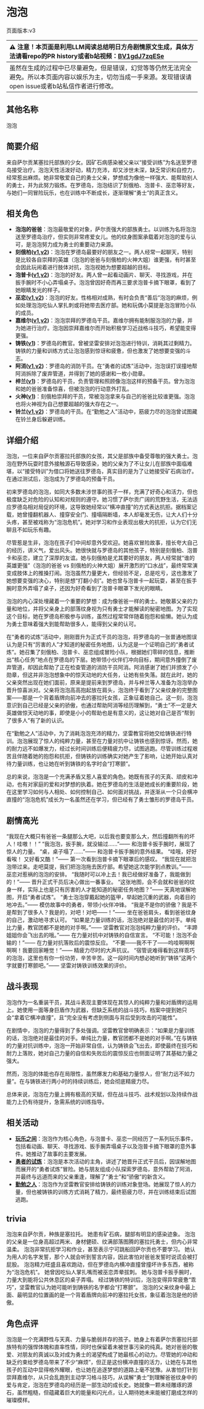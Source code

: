 # 泡泡
页面版本:v3
 

| :warning: 注意！本页面是利用LLM阅读总结明日方舟剧情原文生成，具体方法请看repo的PR history或者b站视频：[BV1gdJ7zqESe](https://www.bilibili.com/video/BV1gdJ7zqESe/)         |
|:----------------------------|
| 虽然在生成的过程中已尽量避免，但是错误，幻觉等等仍然无法完全避免。所以本页面内容以娱乐为主，切勿当成一手来源。发现错误请open issue或者b站私信作者进行修改。|



## 其他名称
泡泡
## 简要介绍
来自萨尔贡某塞拉托部族的少女。因矿石病感染被父亲以“接受训练”为名送至罗德岛接受治疗。泡泡天性活泼好动，精力充沛，却又涉世未深，缺乏常识和自控力，经常惹出麻烦。她非常敬爱自己的勇士父亲，梦想成为像他一样强大、能帮助别人的勇士，并为此努力锻炼。在罗德岛，泡泡结识了刻俄柏、泡普卡、巫恋等好友，与她们一同冒险玩乐，也在训练中不断成长，逐渐理解“勇士”的真正含义。
## 相关角色
-   **泡泡的爸爸**：泡泡最敬爱的对象，萨尔贡强大的部族勇士。以训练为名将泡泡送至罗德岛治疗，但实则非常疼爱女儿。他的纹身图案承载着对泡泡的爱与认可，是泡泡努力成为勇士的重要动力来源。
-   **刻俄柏([v1](../chars/char_2013_cerber.md),[v2](char_2013_cerber.md))**：泡泡在罗德岛最要好的朋友之一。两人经常一起聊天，特别是比较各自崇拜的英雄（泡泡的爸爸与刻俄柏的火神大姐）谁更强，有时甚至会因此玩闹着进行肢体对抗，泡泡视她为想要超越的目标。
-   **泡普卡([v1](../chars/char_281_popka.md),[v2](char_281_popka.md))**：泡泡的好友。两人曾一起看动画片、聊天、寻找游戏，并在扳手腕时不小心弄塌桌子。泡泡曾因好奇而再三要求泡普卡摘下眼罩，看到了她眼睛发光的样子。
-   **巫恋([v1](../chars/char_254_vodfox.md),[v2](char_254_vodfox.md))**：泡泡的好友。性格相对成熟，有时会负责“善后”泡泡的麻烦，例如处理泡泡吃仙人掌扎刺或将她带去医疗部。她和玩偶小莫提是泡泡冒险小队的成员。
-   **嘉维尔([v1](../chars/char_187_ccheal.md),[v2](char_187_ccheal.md))**：泡泡崇拜的罗德岛干员。嘉维尔拥有能制服泡泡的力量，并为她进行治疗。泡泡因崇拜嘉维尔而开始积极学习近战格斗技巧，希望能变得更强。
-   **铸铁([v1](../chars/char_333_sidero.md))**：罗德岛的教官。曾被坚雷安排对泡泡进行特训，消耗其过剩精力。铸铁的力量和训练方式让泡泡感到惊讶和疲惫，但也激发了她想要变强的斗志。
-   **阿消([v1](../chars/char_277_sqrrel.md),[v2](char_277_sqrrel.md))**：罗德岛的消防干员。在“勇者的试炼”活动中，泡泡误打误撞地帮阿消拆除了废弃管道，并得到了她的感谢和一枚小勋章。
-   **梓兰([v1](../chars/char_278_orchid.md))**：罗德岛的干员，负责管理和照顾像泡泡这样的预备干员。曾为泡泡和她的爸爸准备惊喜，但被泡泡的行动意外打乱。
-   **火神([v1](../chars/char_163_hpsts.md))**：刻俄柏崇拜的干员，常被泡泡拿来与自己的爸爸比较谁更强。泡泡也将火神视为自己想要超越的强大存在之一。
-   **铃兰([v1](../chars/char_358_lisa.md),[v2](char_358_lisa.md))**：罗德岛的干员。在“勤勉之人”活动中，筋疲力尽的泡泡曾试图藏在铃兰身后躲避训练。
## 详细介绍
泡泡，一位来自萨尔贡塞拉托部族的女孩，其父是部族中备受尊敬的强大勇士。泡泡在野外玩耍时意外接触源石导致感染，她的父亲为了不让女儿在部族中面临难堪，以“接受特训”为借口将她送往罗德岛，真实目的是为了让她接受矿石病治疗。在通过测试后，泡泡成为了罗德岛的预备干员。

初来罗德岛的泡泡，如同大多数未涉世事的孩子一样，充满了好奇心和活力，但也极度缺乏对危险的认知和对规则的遵守。她习惯了萨尔贡广阔的荒野生活，无法适应罗德岛相对局促的环境，这导致她经常以“横冲直撞”的方式表达抗拒。据档案记载，她曾撞翻机器人、撞穿安全门、撞塌隔断墙，本人却毫发无伤，让大人们十分头疼，甚至被戏称为“泡泡危机”。她对学习和作业表现出极大的抗拒，认为它们无聊且不如玩乐有趣。

尽管惹是生非，泡泡在孩子们中间却意外受欢迎。她喜欢冒险故事，擅长夸大自己的经历，讲义气，爱出风头。她很快就与罗德岛的其他孩子，特别是刻俄柏、泡普卡和巫恋，建立了深厚的友谊。她与刻俄柏是尤其要好的朋友，两人经常就“谁的英雄更强”（泡泡的爸爸 vs 刻俄柏的火神大姐）展开激烈的“口水战”，最终常常演变成肢体上的推搡打闹。泡泡虽然力量更大，但经验不足，总是吃亏，这也激发了她想要变强的决心，特别是想“打翻小刻”。她也曾与泡普卡一起玩耍，甚至在扳手腕时意外弄塌了桌子，还因为好奇看到了泡普卡眼罩下发光的眼睛。

泡泡的内心深处埋藏着一个重要的梦想：成为像爸爸一样的勇士。她敬慕父亲的力量和地位，并将父亲身上的部落纹身视为只有勇士才能解读的秘密地图。为了实现这个目标，她在罗德岛积极参与训练，虽然过程常常伴随着抱怨和偷懒。她认为成为勇士意味着强大到能帮助很多人，能得到父亲的认可。

在“勇者的试炼”活动中，刚刚晋升为正式干员的泡泡，将罗德岛的一张普通地图误认为是只有“厉害的人”才知道的秘密任务地图，认为这是一个证明自己的“勇者试炼”。她召集了刻俄柏、泡普卡、巫恋组成冒险小队，根据她们零碎的信息，推断出“核心任务”地点在罗德岛的下层。她带领小伙伴们冲向目标，期间意外撞倒了废弃管道，却因此帮助了正在检查管道的消防干员阿消。阿消感谢了她们并颁发了小勋章，但这并非泡泡想象中的惊天动地的大任务，让她有些失落。就在此时，她的父亲突然出现在她们面前，原来是提前来到罗德岛，并与梓兰等人准备为泡泡举办晋升惊喜派对。父亲将泡泡高高抱起放在肩头，泡泡终于看到了父亲纹身的完整图案——那是一个背着盾牌向前冲去的塞拉托女孩，正象征着她自己。这一刻，泡泡意识到自己已经是父亲的骄傲，也通过帮助阿消等经历理解到，“勇士”不一定是大英雄做惊天动地的事，即使是小小的帮助也是有意义的，这让她对自己是否“帮到了很多人”有了新的认识。

在“勤勉之人”活动中，为了消耗泡泡充沛的精力，坚雷教官将她交给铸铁进行特训。泡泡展现了惊人的纯粹力量，甚至在力量对抗中让铸铁也感到惊讶。然而，她的耐力远不如爆发力，经过长时间训练后便精疲力尽，试图逃跑。尽管训练过程艰苦且伴随着她的抱怨和抗拒，但铸铁的训练确实对她产生了影响，让她开始认真对待力量训练，也让她在听到铸铁的名字时会“打寒颤”。

总的来说，泡泡是一个充满矛盾又惹人喜爱的角色。她既有孩子的天真、顽皮和冲动，也有对家庭的爱和对梦想的执着。她在罗德岛的生活是她成长的重要阶段，她在这里学习如何与人相处、如何控制自己、如何面对挑战，并逐渐从一个只会横冲直撞的“泡泡危机”成长为一名虽然还在学习，但已经有了勇士雏形的罗德岛干员。
## 剧情高光
“我现在大概只有爸爸一条腿那么大吧，以后我也要变那么大，然后撞翻所有的坏人！哇嗷！！”
“我泡泡，扳手腕，就没输过......”—— 和泡普卡扳手腕时，展现了惊人的力量。
“桌，桌子塌了......”—— 和泡普卡扳手腕的意外结果。
“哇哦，好好看唉！ 又好看又酷！”—— 第一次看到泡普卡摘下眼罩后的感叹。
“我现在就把泡泡带过来。走吧莫提，我们把泡泡拖去医疗部。希望她这次能学到点教训。”—— 巫恋对惹祸的泡泡的安排。
“我随时可以冲上去！我已经做好准备了，我能做到的！”—— 晋升正式干员后决心做出一番事业。
“这张地图，会不会就和爸爸的纹身一样，实际上也是只有厉害的人才能知道的秘密任务地图？”—— 天真地误解地图，开启“勇者试炼”。
“勇士泡泡穿戴起她的盔甲，举起她沉重的武器，向着目的地冲去。”—— 模仿故事中的勇者，带领小伙伴冲锋。
“我是不是你的骄傲？我是不是帮到了很多人？我是的，对吧！对吧——！”—— 坐在爸爸肩头，看到爸爸纹身的自己，激动地寻求认可。
“如果是力量训练的话，泡泡绝对是最佳的对手。单纯比力量，教官团都不是她的对手啊。”—— 坚雷教官对泡泡纯粹力量的评价。
“丰蹄姐姐你会飞出去的哦。”—— 在力量对抗中对铸铁的自信宣言。
“不可能！泡泡不会输的！”—— 在力量对抗落败后的震惊反应。
“不要——我不干了——呜哇啊啊啊啊啊！我要回家睡觉！”—— 精疲力尽时的大声抗议。
“宿管说难得看到这样乖巧的泡泡，这里也有你一份功劳，辛苦辛苦。这一段时间内想必她听到“铸铁”这两个字就要打寒颤吧。”—— 坚雷对铸铁训练效果的评价。
## 战斗表现
泡泡作为一名重装干员，其战斗表现主要体现在其惊人的纯粹力量和对盾牌的运用上。她使用一面等身巨盾作为武器，但缺乏系统的战斗技巧，档案中提到她只会“拿着它横冲直撞”，且“完全没有考虑到侧面与背后受到攻击的可能性”。

在剧情中，泡泡的力量得到了多处强调。坚雷教官曾明确表示：“如果是力量训练的话，泡泡绝对是最佳的对手。单纯比力量，教官团都不是她的对手啊。”在与铸铁的力量对抗训练中，泡泡一开始非常自信，认为铸铁会飞出去，即使最终在技巧和耐力上落败，她对自己力量的自信和失败后的震惊反应也侧面证明了其基础力量之强大。

然而，泡泡的体能也存在局限性，虽然爆发力和基础力量惊人，但“耐力远不如力量”。在与铸铁进行两小时的持续训练后，她会彻底精疲力尽。

总体来说，泡泡在力量上拥有极高的天赋，但在战斗技巧、战术规划以及持续作战能力上仍有待提升，急需系统的训练指导。
## 相关活动
-   **[玩乐之间](../stories/story_popka_set_1.md)**：泡泡作为核心角色，与泡普卡、巫恋一同经历了一系列玩乐事件，包括看动画、聊天、寻找游戏、扳手腕弄塌桌子以及泡普卡摘下眼罩的意外事件。她推动了故事的主要发展。
-   **[勇者的试炼](../stories/story_bubble_set_1.md)**：泡泡是本次活动的主角，讲述了她晋升正式干员后，因误解地图而展开的“勇者试炼”冒险。她与朋友组成小队探索罗德岛，意外帮助了阿消，并最终与远道而来的父亲重逢，理解了“勇士”和“骄傲”的新含义。
-   **[勤勉之人](../stories/story_sidero_set_1.md)**：泡泡作为坚雷教官安排给铸铁的训练对象登场。她展现了惊人的力量，但也被铸铁的训练方式消耗了精力，最终筋疲力尽，并在训练结束后试图逃跑。
## trivia
泡泡来自萨尔贡，种族是塞拉托。
她患有矿石病，腿部有明显的感染迹象。
泡泡的父亲是一位身高超过两米、身材健硕、纹满部落图腾的塞拉托勇士，但内心非常温柔。
泡泡非常抗拒学习和作业，甚至表示宁可跳船回萨尔贡也不要学习。
她认为用人的名字发誓，那个人就会听到誓言内容，因此害怕对爸爸发誓时说谎会被打屁股。
泡泡精力旺盛且喜欢跑动，但在罗德岛内横冲直撞曾撞坏许多东西，被称为“泡泡危机”。
她曾因吃仙人掌扎嘴而被巫恋弄晕拔刺。
她与泡普卡扳手腕时，力量大到能将公共休息区的桌子弄塌。
经过铸铁的特训后，泡泡变得异常疲惫“乖巧”，坚雷教官认为她可能听到铸铁的名字都会“打寒颤”。
泡泡的父亲纹身中最上面、最明显的位置画的是一个背着盾牌向前冲的塞拉托女孩，象征着泡泡是他的骄傲。
## 角色点评
泡泡是一个充满野性与天真、力量与脆弱并存的孩子。她身上有着萨尔贡塞拉托部族特有的强悍体魄和直率性情，同时也保留着未被世事污染的纯真。她对爸爸的敬爱、对朋友的真诚以及对成为勇士的渴望构成了她最核心的动力。尽管她的冲动和缺乏约束给罗德岛带来了不少“麻烦”，但正是这份横冲直撞的活力，让她在与其他孩子的互动中显得格外耀眼，也让她在追逐梦想的道路上毫不犹豫。从害怕打针到崇拜嘉维尔，从只会乱跑到主动学习格斗技巧，从误解“勇士”到理解爸爸纹身中的爱与肯定，泡泡在罗德岛的经历是一部生动的成长史。她就像一颗未经雕琢的源石，虽然粗糙，但蕴藏着巨大的能量和闪光点，让人期待她未来能被打磨成怎样的璀璨模样。